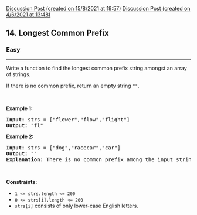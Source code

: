 [Discussion Post (created on 15/8/2021 at 19:57)](https://leetcode.com/problems/longest-common-prefix/discuss/1465148/Easy-C%2B%2B-100-faster-O(N.LogN))  
[Discussion Post (created on 4/6/2021 at 13:48)](https://leetcode.com/problems/longest-common-prefix/discuss/1315010/C%2B%2B-not-the-best-but-the-easiest-approach)  
<h2>14. Longest Common Prefix</h2><h3>Easy</h3><hr><div><p>Write a function to find the longest common prefix string amongst an array of strings.</p>

<p>If there is no common prefix, return an empty string <code>""</code>.</p>

<p>&nbsp;</p>
<p><strong>Example 1:</strong></p>

<pre><strong>Input:</strong> strs = ["flower","flow","flight"]
<strong>Output:</strong> "fl"
</pre>

<p><strong>Example 2:</strong></p>

<pre><strong>Input:</strong> strs = ["dog","racecar","car"]
<strong>Output:</strong> ""
<strong>Explanation:</strong> There is no common prefix among the input strings.
</pre>

<p>&nbsp;</p>
<p><strong>Constraints:</strong></p>

<ul>
	<li><code>1 &lt;= strs.length &lt;= 200</code></li>
	<li><code>0 &lt;= strs[i].length &lt;= 200</code></li>
	<li><code>strs[i]</code> consists of only lower-case English letters.</li>
</ul>
</div>